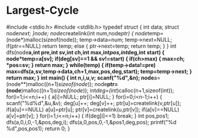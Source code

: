 # Largest-Cycle
#include <stdio.h>
#include <stdlib.h>
typedef struct
{
    int data;
    struct node*next;
}node;
node*createlink(int num,node*ptr)
{
    node*temp=(node*)malloc(sizeof(node));
    temp->data=num;
    temp->next=NULL;
    if(ptr==NULL)
        return temp;
    else
    {
        ptr->next=temp;
        return temp;
    }
}
int dfs(node**a,int pre,int sv,int ch,int max,int*pos,int*deg,int start)
{
    node*temp=a[sv];
    if(deg[sv]==1 && sv!=start)
    {
        if(ch>max)
        {
            max=ch;
            *pos=sv;
        }
        return max;
    }
    while(temp)
    {
        if(temp->data!=pre)
            max=dfs(a,sv,temp->data,ch+1,max,pos,deg,start);
        temp=temp->next;
    }
    return max;
}
int main()
{
    int n,i,u,v;
    scanf("%d",&n);
    node**a=(node**)malloc((n+1)*sizeof(node*));
    node**ptr=(node**)malloc((n+1)*sizeof(node*));
    int*deg=(int*)calloc(n+1,sizeof(int));
    for(i=1;i<=n;i++)
    {
        a[i]=NULL;
        ptr[i]=NULL;
    }
    for(i=0;i<n-1;i++)
    {
        scanf("%d%d",&u,&v);
        deg[u]++;
        deg[v]++;
        ptr[u]=createlink(v,ptr[u]);
        if(a[u]==NULL)
            a[u]=ptr[u];
        ptr[v]=createlink(u,ptr[v]);
        if(a[v]==NULL)
            a[v]=ptr[v];
    }
    for(i=1;i<=n;i++)
    {
        if(deg[i]==1)
            break;
    }
    int pos,pos1;
    dfs(a,0,i,0,-1,&pos,deg,i);
    dfs(a,0,pos,0,-1,&pos1,deg,pos);
    printf("%d %d",pos,pos1);
    return 0;
}

